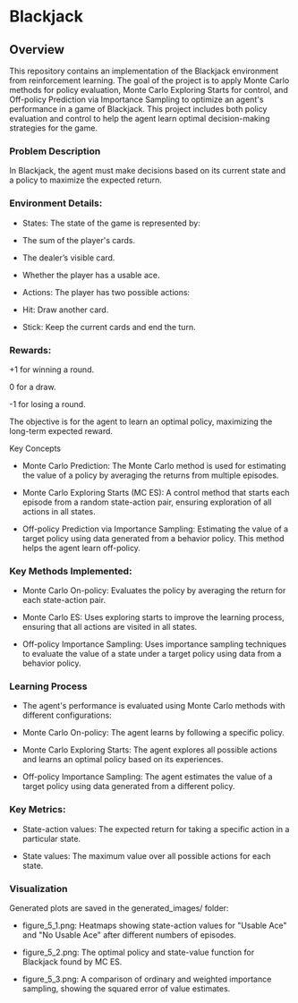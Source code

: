 # Blackjack 
## Overview
This repository contains an implementation of the Blackjack environment from reinforcement learning. The goal of the project is to apply Monte Carlo methods for policy evaluation, Monte Carlo Exploring Starts for control, and Off-policy Prediction via Importance Sampling to optimize an agent's performance in a game of Blackjack. This project includes both policy evaluation and control to help the agent learn optimal decision-making strategies for the game.

### Problem Description
In Blackjack, the agent must make decisions based on its current state and a policy to maximize the expected return.

### Environment Details:
- States: The state of the game is represented by:

- The sum of the player's cards.

- The dealer’s visible card.

- Whether the player has a usable ace.

- Actions: The player has two possible actions:

- Hit: Draw another card.

- Stick: Keep the current cards and end the turn.

### Rewards:
+1 for winning a round.

0 for a draw.

-1 for losing a round.

The objective is for the agent to learn an optimal policy, maximizing the long-term expected reward.

Key Concepts
- Monte Carlo Prediction: The Monte Carlo method is used for estimating the value of a policy by averaging the returns from multiple episodes.

- Monte Carlo Exploring Starts (MC ES): A control method that starts each episode from a random state-action pair, ensuring exploration of all actions in all states.

- Off-policy Prediction via Importance Sampling: Estimating the value of a target policy using data generated from a behavior policy. This method helps the agent learn off-policy.

### Key Methods Implemented:
- Monte Carlo On-policy: Evaluates the policy by averaging the return for each state-action pair.

- Monte Carlo ES: Uses exploring starts to improve the learning process, ensuring that all actions are visited in all states.

- Off-policy Importance Sampling: Uses importance sampling techniques to evaluate the value of a state under a target policy using data from a behavior policy.

### Learning Process
- The agent's performance is evaluated using Monte Carlo methods with different configurations:

- Monte Carlo On-policy: The agent learns by following a specific policy.

- Monte Carlo Exploring Starts: The agent explores all possible actions and learns an optimal policy based on its experiences.

- Off-policy Importance Sampling: The agent estimates the value of a target policy using data generated from a different policy.

### Key Metrics:
- State-action values: The expected return for taking a specific action in a particular state.

- State values: The maximum value over all possible actions for each state.

### Visualization
Generated plots are saved in the generated_images/ folder:

- figure_5_1.png: Heatmaps showing state-action values for "Usable Ace" and "No Usable Ace" after different numbers of episodes.

- figure_5_2.png: The optimal policy and state-value function for Blackjack found by MC ES.

- figure_5_3.png: A comparison of ordinary and weighted importance sampling, showing the squared error of value estimates.

